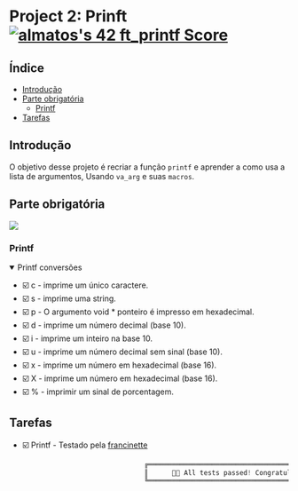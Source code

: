 # Project 2: Prinft <a href="https://github.com/JaeSeoKim/badge42"><img src="https://badge42.vercel.app/api/v2/cla88p9vf00110fmd8v1byjg9/project/2880861" alt="almatos's 42 ft_printf Score" /></a>

## Índice

- [Introdução](#introdução)
- [Parte obrigatória](#parte-obrigatória)
  - [Printf](#printf)
- [Tarefas](#tarefas)

## Introdução

O objetivo desse projeto é recriar a função `printf` e aprender a como usa a lista de argumentos, Usando `va_arg` e suas `macros`.

## Parte obrigatória
<img src="https://fv9-5.failiem.lv/thumb_show.php?i=zzswy5thk&download_checksum=7c62a80aa4bca2d610a5427120fa542f9552cefc&download_timestamp=1668862018" />
</div>

### Printf

<details open>
<summary> Printf conversões </summary>

- :ballot_box_with_check: c - imprime um único caractere.
- :ballot_box_with_check: s - imprime uma string.
- :ballot_box_with_check: p - O argumento void * ponteiro é impresso em hexadecimal.
- :ballot_box_with_check: d - imprime um número decimal (base 10).
- :ballot_box_with_check: i - imprime um inteiro na base 10.
- :ballot_box_with_check: u - imprime um número decimal sem sinal (base 10).
- :ballot_box_with_check: x - imprime um número em hexadecimal (base 16).
- :ballot_box_with_check: X - imprime um número em hexadecimal (base 16).
- :ballot_box_with_check: % - imprimir um sinal de porcentagem.

</details>

## Tarefas

- :ballot_box_with_check: Printf - Testado pela [francinette](https://github.com/xicodomingues/francinette) 

```c
                                  ╔═══════════════════════════════════════════════════════════╗
                                  ║      🎉🥳 All tests passed! Congratulations! 🥳🎉       ║
                                  ╚═══════════════════════════════════════════════════════════╝
```
